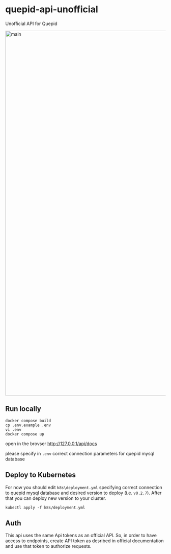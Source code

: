# quepid-api-unofficial
Unofficial API for Quepid


<img width="1142" alt="main" src="https://github.com/user-attachments/assets/a8edc39c-a688-4605-8607-c21d2ebd94ad" />

## Run locally

```
docker compose build
cp .env.example .env
vi .env
docker compose up
```

open in the brovser http://127.0.0.1/api/docs

please specify in `.env` correct connection parameters for quepid mysql database

## Deploy to Kubernetes

For now you should edit `k8s\deployment.yml` specifying correct connection to quepid mysql database 
and desired version to deploy (i.e. `v0.2.7`). After that you can deploy new version to your cluster.

```
kubectl apply -f k8s/deployment.yml
```

## Auth

This api uses the same Api tokens as an official API. So, in order
to have access to endpoints, create API token as desribed in official 
documentation and use that token to authorize requests.